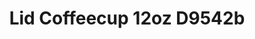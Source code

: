 ---
title: Lid Coffeecup 12oz D9542b
price: $24.72
description: Vestibulum quam sapien, varius ut, blandit non, interdum in, ante. Vestibulum ante ipsum primis in faucibus orci luctus et ultrices posuere cubilia Curae; Duis faucibus accumsan odio. Curabitur convallis.
image: https://dummyimage.com/100x250.png/5fa2dd/ffffff
---